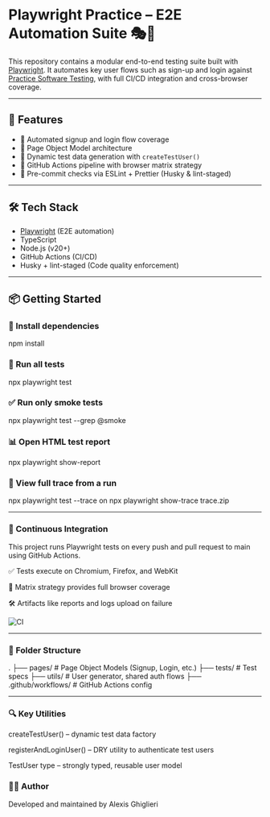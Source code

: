 # Playwright Practice – E2E Automation Suite 🎭🧪

This repository contains a modular end-to-end testing suite built with [Playwright](https://playwright.dev/). It automates key user flows such as sign-up and login against [Practice Software Testing](https://practicesoftwaretesting.com), with full CI/CD integration and cross-browser coverage.

---

## 🚀 Features

- 🧪 Automated signup and login flow coverage
- 🧩 Page Object Model architecture
- 🔄 Dynamic test data generation with `createTestUser()`
- 💚 GitHub Actions pipeline with browser matrix strategy
- 🧼 Pre-commit checks via ESLint + Prettier (Husky & lint-staged)

---

## 🛠 Tech Stack

- [Playwright](https://playwright.dev/) (E2E automation)
- TypeScript
- Node.js (v20+)
- GitHub Actions (CI/CD)
- Husky + lint-staged (Code quality enforcement)

---

## 📦 Getting Started

### 🔧 Install dependencies

npm install

### 🧪 Run all tests

npx playwright test

### ✅ Run only smoke tests

npx playwright test --grep @smoke

### 📊 Open HTML test report

npx playwright show-report

### 📸 View full trace from a run

npx playwright test --trace on
npx playwright show-trace trace.zip

---

### 🔁 Continuous Integration

This project runs Playwright tests on every push and pull request to main using GitHub Actions.

✅ Tests execute on Chromium, Firefox, and WebKit

🔁 Matrix strategy provides full browser coverage

🛠 Artifacts like reports and logs upload on failure

![CI](https://github.com/aleghikrian/playwrightPractice/actions/workflows/playwright.yml/badge.svg)

---

### 📁 Folder Structure

.
├── pages/ # Page Object Models (Signup, Login, etc.)
├── tests/ # Test specs
├── utils/ # User generator, shared auth flows
├── .github/workflows/ # GitHub Actions config

---

### 🔍 Key Utilities

createTestUser() – dynamic test data factory

registerAndLoginUser() – DRY utility to authenticate test users

TestUser type – strongly typed, reusable user model

### 🧑‍💻 Author

Developed and maintained by Alexis Ghiglieri
